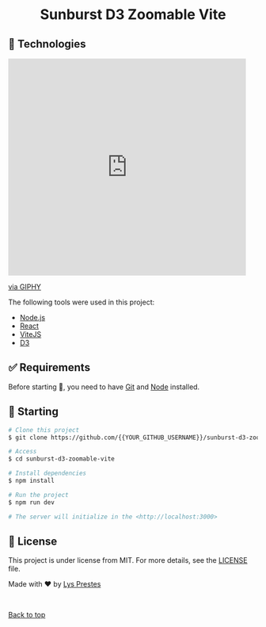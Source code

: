 
<h1 align="center">Sunburst D3 Zoomable Vite</h1>

## :rocket: Technologies ##

<iframe src="https://giphy.com/embed/pBlrHDddfk5K4MQuA2" width="480" height="438" frameBorder="0" class="giphy-embed" allowFullScreen></iframe><p><a href="https://giphy.com/gifs/pBlrHDddfk5K4MQuA2">via GIPHY</a></p>

The following tools were used in this project:

- [Node.js](https://nodejs.org/en/)
- [React](https://pt-br.reactjs.org/)
- [ViteJS](https://vitejs.dev/)
- [D3](https://d3js.org/)


## :white_check_mark: Requirements ##

Before starting :checkered_flag:, you need to have [Git](https://git-scm.com) and [Node](https://nodejs.org/en/) installed.

## :checkered_flag: Starting ##

```bash
# Clone this project
$ git clone https://github.com/{{YOUR_GITHUB_USERNAME}}/sunburst-d3-zoomable-vite

# Access
$ cd sunburst-d3-zoomable-vite

# Install dependencies
$ npm install

# Run the project
$ npm run dev

# The server will initialize in the <http://localhost:3000>
```

## :memo: License ##

This project is under license from MIT. For more details, see the [LICENSE](LICENSE.md) file.


Made with :heart: by <a href="https://github.com/lysprestes" target="_blank">Lys Prestes</a>

&#xa0;

<a href="#top">Back to top</a>
